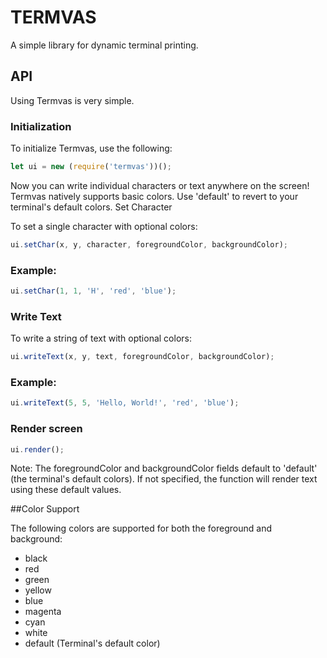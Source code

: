 # TERMVAS

A simple library for dynamic terminal printing.

## API

Using Termvas is very simple.

### Initialization

To initialize Termvas, use the following:

```javascript
let ui = new (require('termvas'))();
```

Now you can write individual characters or text anywhere on the screen! Termvas natively supports basic colors. Use 'default' to revert to your terminal's default colors.
Set Character

To set a single character with optional colors:

```javascript
ui.setChar(x, y, character, foregroundColor, backgroundColor);
```

### Example:

```javascript
ui.setChar(1, 1, 'H', 'red', 'blue');
```

### Write Text

To write a string of text with optional colors:
```javascript
ui.writeText(x, y, text, foregroundColor, backgroundColor);
```
### Example:

```javascript
ui.writeText(5, 5, 'Hello, World!', 'red', 'blue');
```

### Render screen
```javascript
ui.render();
```

Note: The foregroundColor and backgroundColor fields default to 'default' (the terminal's default colors). If not specified, the function will render text using these default values.

##Color Support

The following colors are supported for both the foreground and background:

 - black
 - red
 - green
 - yellow
 - blue
 - magenta
 - cyan
 - white
 - default (Terminal's default color)
